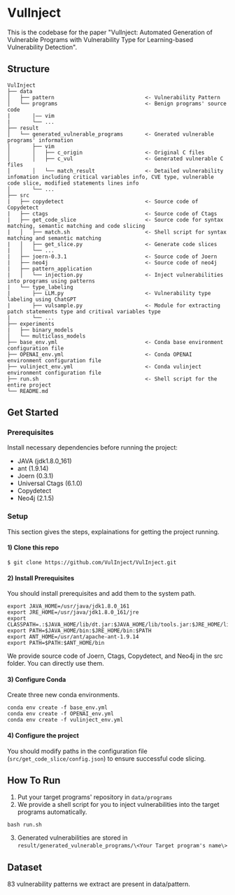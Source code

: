# VulInject
This is the codebase for the paper "VulInject: Automated Generation of Vulnerable Programs with Vulnerability Type for Learning-based Vulnerability Detection".

## Structure
```
VulInject
├── data                                    
│   ├── pattern                             <- Vulnerability Pattern            
│   └── programs                            <- Benign programs' source code
|       |—— vim
|       └── ...
├── result
│   └── generated_vulnerable_programs       <- Gnerated vulnerable programs' information
│       ├── vim
│       │   ├── c_origin                    <- Original C files 
│       │   ├── c_vul                       <- Generated vulnerable C files
│       │   └── match_result                <- Detailed vulnerability infomation including critical variables info, CVE type, vulnerable code slice, modified statements lines info
│       └── ...
├── src
|   ├── copydetect                          <- Source code of Copydetect
|   ├── ctags                               <- Source code of Ctags
|   ├── get_code_slice                      <- Source code for syntax matching, semantic matching and code slicing
|   │   ├── match.sh                        <- Shell script for syntax matching and semantic matching
|   │   ├── get_slice.py                    <- Generate code slices
|   │   └── ...
|   ├── joern-0.3.1                         <- Source code of Joern
|   ├── neo4j                               <- Source code of neo4j
|   ├── pattern_application                 
|   │   └── injection.py                    <- Inject vulnerabilities into programs using patterns
|   └── type_labeling                       
|       ├── LLM.py                          <- Vulnerability type labeling using ChatGPT
|       ├── vulsample.py                    <- Module for extracting patch statements type and critival variables type
|       └── ...
├── experiments
|   ├── binary_models
│   └── multiclass_models
├── base_env.yml                            <- Conda base environment configuration file
├── OPENAI_env.yml                          <- Conda OPENAI environment configuration file
├── vulinject_env.yml                       <- Conda vulinject environment configuration file
├── run.sh                                  <- Shell script for the entire project
└── README.md

```

## Get Started
### Prerequisites
Install necessary dependencies before running the project:
- JAVA (jdk1.8.0_161)
- ant (1.9.14)
- Joern (0.3.1)
- Universal Ctags (6.1.0)
- Copydetect
- Neo4j (2.1.5)

### Setup
This section gives the steps, explainations for getting the project running.
#### 1) Clone this repo
``` console
$ git clone https://github.com/VulInject/VulInject.git
```
#### 2) Install Prerequisites
You should install prerequisites and add them to the system path.
``` console
export JAVA_HOME=/usr/java/jdk1.8.0_161
export JRE_HOME=/usr/java/jdk1.8.0_161/jre
export CLASSPATH=.:$JAVA_HOME/lib/dt.jar:$JAVA_HOME/lib/tools.jar:$JRE_HOME/lib
export PATH=$JAVA_HOME/bin:$JRE_HOME/bin:$PATH
export ANT_HOME=/usr/ant/apache-ant-1.9.14
export PATH=$PATH:$ANT_HOME/bin
```

We provide source code of Joern, Ctags, Copydetect, and Neo4j in the src folder. You can directly use them.
#### 3) Configure Conda
Create three new conda environments.
``` console
conda env create -f base_env.yml
conda env create -f OPENAI_env.yml 
conda env create -f vulinject_env.yml 
```
#### 4) Configure the project
You should modify paths in the configuration file (```src/get_code_slice/config.json```) to ensure successful code slicing.

## How To Run
1. Put your target programs' repository in ```data/programs```
2. We provide a shell script for you to inject vulnerabilities into the target programs automatically.
``` console
bash run.sh
```
3. Generated vulnerabilities are stored in ```result/generated_vulnerable_programs/\<Your Target program's name\>```

## Dataset
83 vulnerability patterns we extract are present in data/pattern.


